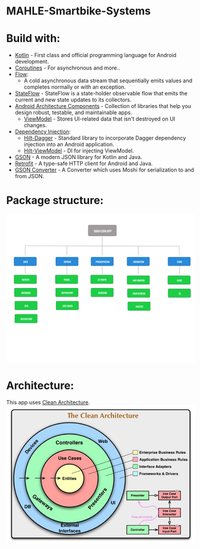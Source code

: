 # MAHLE-Smartbike-Systems

# Build with:

- [Kotlin](https://kotlinlang.org/) - First class and official programming language for Android development.
- [Coroutines](https://kotlinlang.org/docs/coroutines-overview.html) - For asynchronous and more..
- [Flow](https://kotlinlang.org/api/kotlinx.coroutines/kotlinx-coroutines-core/kotlinx.coroutines.flow/-flow/):
  - A cold asynchronous data stream that sequentially emits values and completes normally or with an exception.
- [StateFlow](https://developer.android.com/kotlin/flow/stateflow-and-sharedflow?hl=es-419) - StateFlow is a state-holder observable flow that emits the current and new state updates to its collectors.
- [Android Architecture Components](https://developer.android.com/topic/libraries/architecture?hl=es-419) - Collection of libraries that help you design robust, testable, and maintainable apps.
  - [ViewModel](https://developer.android.com/topic/libraries/architecture/viewmodel?hl=es-419) - Stores UI-related data that isn't destroyed on UI changes.
- [Dependency Injection](https://developer.android.com/training/dependency-injection?hl=es-419):
  - [Hilt-Dagger](https://dagger.dev/hilt/) - Standard library to incorporate Dagger dependency injection into an Android application.
  - [Hilt-ViewModel](https://developer.android.com/training/dependency-injection/hilt-jetpack?hl=es-419) - DI for injecting ViewModel.
- [GSON](https://github.com/google/gson) - A modern JSON library for Kotlin and Java.
- [Retrofit](https://square.github.io/retrofit/) - A type-safe HTTP client for Android and Java.
- [GSON Converter](https://github.com/square/retrofit/tree/master/retrofit-converters/gson) - A Converter which uses Moshi for serialization to and from JSON.
 
# Package structure:
![Structure](structure.jpg)

# Architecture:
This app uses [Clean Architecture](https://medium.com/android-dev-hacks/detailed-guide-on-android-clean-architecture-9eab262a9011).
![Structure](clean-arch.jpeg)
